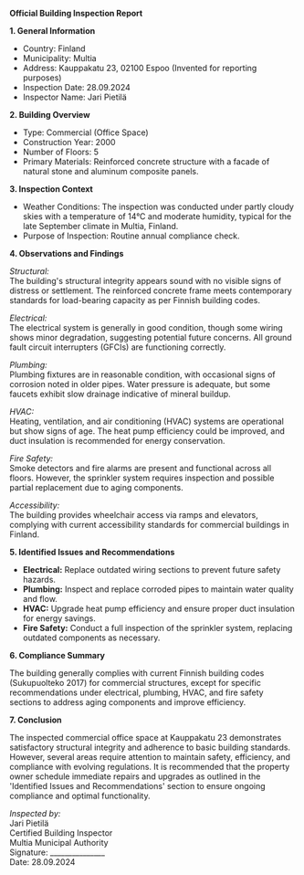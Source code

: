 **Official Building Inspection Report**

**1. General Information**

- Country: Finland
- Municipality: Multia
- Address: Kauppakatu 23, 02100 Espoo (Invented for reporting purposes)
- Inspection Date: 28.09.2024
- Inspector Name: Jari Pietilä

**2. Building Overview**

- Type: Commercial (Office Space)
- Construction Year: 2000
- Number of Floors: 5
- Primary Materials: Reinforced concrete structure with a facade of natural stone and aluminum composite panels.

**3. Inspection Context**

- Weather Conditions: The inspection was conducted under partly cloudy skies with a temperature of 14°C and moderate humidity, typical for the late September climate in Multia, Finland.
- Purpose of Inspection: Routine annual compliance check.

**4. Observations and Findings**

*Structural:*  
The building's structural integrity appears sound with no visible signs of distress or settlement. The reinforced concrete frame meets contemporary standards for load-bearing capacity as per Finnish building codes.

*Electrical:*  
The electrical system is generally in good condition, though some wiring shows minor degradation, suggesting potential future concerns. All ground fault circuit interrupters (GFCIs) are functioning correctly.

*Plumbing:*  
Plumbing fixtures are in reasonable condition, with occasional signs of corrosion noted in older pipes. Water pressure is adequate, but some faucets exhibit slow drainage indicative of mineral buildup.

*HVAC:*  
Heating, ventilation, and air conditioning (HVAC) systems are operational but show signs of age. The heat pump efficiency could be improved, and duct insulation is recommended for energy conservation.

*Fire Safety:*  
Smoke detectors and fire alarms are present and functional across all floors. However, the sprinkler system requires inspection and possible partial replacement due to aging components.

*Accessibility:*  
The building provides wheelchair access via ramps and elevators, complying with current accessibility standards for commercial buildings in Finland.

**5. Identified Issues and Recommendations**

- **Electrical:** Replace outdated wiring sections to prevent future safety hazards.
- **Plumbing:** Inspect and replace corroded pipes to maintain water quality and flow.
- **HVAC:** Upgrade heat pump efficiency and ensure proper duct insulation for energy savings.
- **Fire Safety:** Conduct a full inspection of the sprinkler system, replacing outdated components as necessary.

**6. Compliance Summary**

The building generally complies with current Finnish building codes (Sukupuolteko 2017) for commercial structures, except for specific recommendations under electrical, plumbing, HVAC, and fire safety sections to address aging components and improve efficiency.

**7. Conclusion**

The inspected commercial office space at Kauppakatu 23 demonstrates satisfactory structural integrity and adherence to basic building standards. However, several areas require attention to maintain safety, efficiency, and compliance with evolving regulations. It is recommended that the property owner schedule immediate repairs and upgrades as outlined in the 'Identified Issues and Recommendations' section to ensure ongoing compliance and optimal functionality.

_Inspected by:_  
Jari Pietilä  
Certified Building Inspector  
Multia Municipal Authority  
Signature: _______________  
Date: 28.09.2024